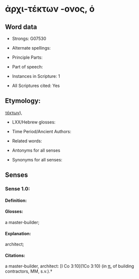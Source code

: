 # ἀρχι-τέκτων -ονος, ὁ

<!-- Status: S2=NeedsEdits -->
<!-- Lexica used for edits:   -->

## Word data

* Strongs: G07530

* Alternate spellings:



* Principle Parts: 


* Part of speech: 


* Instances in Scripture: 1

* All Scriptures cited: Yes

## Etymology: 

[τέκτων]()),

* LXX/Hebrew glosses: 


* Time Period/Ancient Authors: 


* Related words: 

* Antonyms for all senses

* Synonyms for all senses: 


## Senses 


### Sense  1.0: 

#### Definition: 

#### Glosses: 

a master-builder; 

#### Explanation: 

architect; 

#### Citations: 

a master-builder, architect: [I Co 3:10](1Co 3:10) (in [π.]() of building contractors, MM, s.v.).†
